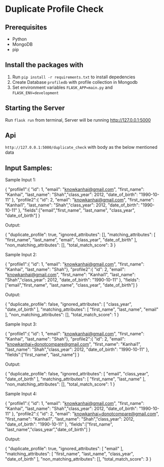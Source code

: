 # Duplicate Profile Check


## Prerequisites
- Python
- MongoDB
- pip

## Install the packages with
1. Run `pip install -r requirements.txt` to install depedencies
2. Create Database `profiledb` with profile collection in Mongodb
3. Set environment variables `FLASK_APP=main.py` and `FLASK_ENV=development`

## Starting the Server
Run `flask run` from terminal, Server will be running http://127.0.0.1:5000

## Api
`http://127.0.0.1:5000/duplicate_check` with body as the below mentioned data

## Input Samples:
Sample Input 1:

{
"profile1":{ "id": 1, "email": "knowkanhai@gmail.com", "first_name": "Kanhai", "last_name": "Shah","class_year": 2012, "date_of_birth": "1990-10-11" },
"profile2":{ "id": 2, "email": "knowkanhai@gmail.com", "first_name": "Kanhai1", "last_name": "Shah","class_year": 2012, "date_of_birth": "1990-10-11" },
"fields":["email","first_name", "last_name", "class_year", "date_of_birth"]
}

Output:

{
    "duplicate_profile": true,
    "ignored_attributes": [],
    "matching_attributes": [
        "first_name",
        "last_name",
        "email",
        "class_year",
        "date_of_birth"
    ],
    "non_matching_attributes": [],
    "total_match_score": 3
}



Sample Input 2:

{
"profile1":{ "id": 1, "email": "knowkanhai@gmail.com", "first_name": "Kanhai", "last_name": "Shah"},
"profile2":{ "id": 2, "email": "knowkanhai@gmail.com", "first_name": "Kanhai1", "last_name": "Shah","class_year": 2012, "date_of_birth": "1990-10-11" },
"fields":["email","first_name", "last_name", "class_year", "date_of_birth"]
}

Output:

{
    "duplicate_profile": false,
    "ignored_attributes": [
        "class_year",
        "date_of_birth"
    ],
    "matching_attributes": [
        "first_name",
        "last_name",
        "email"
    ],
    "non_matching_attributes": [],
    "total_match_score": 1
}



Sample Input 3:

{
"profile1":{ "id": 1, "email": "knowkanhai@gmail.com", "first_name": "Kanhai", "last_name": "Shah"},
"profile2":{ "id": 2, "email": "knowkanhai+donotcompare@gmail.com", "first_name": "Kanhai1", "last_name": "Shah","class_year": 2012, "date_of_birth": "1990-10-11" },
"fields":["first_name", "last_name"]
}

Output:

{
    "duplicate_profile": false,
    "ignored_attributes": [
        "email",
        "class_year",
        "date_of_birth"
    ],
    "matching_attributes": [
        "first_name",
        "last_name"
    ],
    "non_matching_attributes": [],
    "total_match_score": 1
}



Sample Input 4:

{
"profile1":{ "id": 1, "email": "knowkanhai@gmail.com", "first_name": "Kanhai", "last_name": "Shah","class_year": 2012, "date_of_birth": "1990-10-11" },
"profile2":{ "id": 2, "email": "knowkanhai+donotcompare@gmail.com", "first_name": "Kanhai1", "last_name": "Shah","class_year": 2012, "date_of_birth": "1990-10-11" },
"fields":["first_name", "last_name","class_year","date_of_birth"]
}

Output:

{
    "duplicate_profile": true,
    "ignored_attributes": [
        "email"
    ],
    "matching_attributes": [
        "first_name",
        "last_name",
        "class_year",
        "date_of_birth"
    ],
    "non_matching_attributes": [],
    "total_match_score": 3
}

